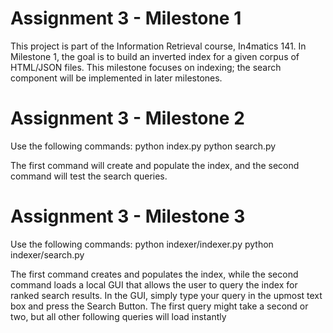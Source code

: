 # Assignment 3 - Milestone 1

This project is part of the Information Retrieval course, In4matics 141. In Milestone 1, the goal is to build an inverted index for a given corpus of HTML/JSON files. This milestone focuses on indexing; the search component will be implemented in later milestones.

# Assignment 3 - Milestone 2
Use the following commands:
python index.py
python search.py

The first command will create and populate the index, and the second command will test the search queries.

# Assignment 3 - Milestone 3
Use the following commands:
python indexer/indexer.py
python indexer/search.py

The first command creates and populates the index, while the second command loads a local GUI that allows the user to query the index for ranked search results. In the GUI, simply type your query in the upmost text box and press the Search Button. The first query might take a second or two, but all other following queries will load instantly
